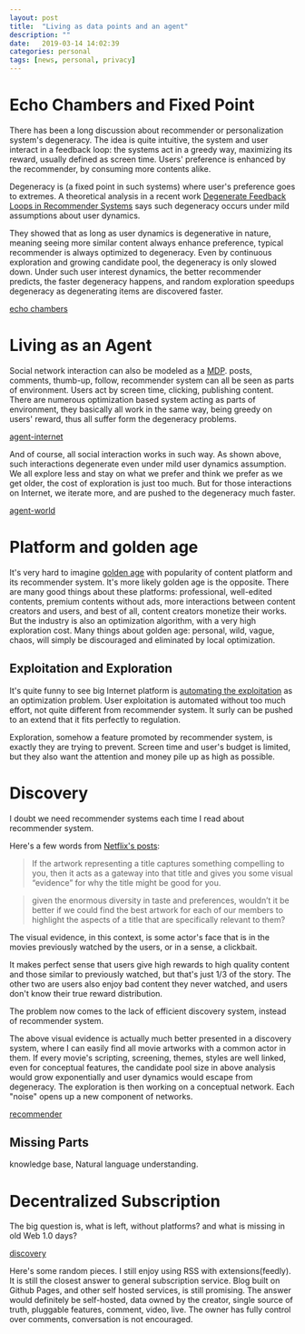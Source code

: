 ```yaml
---
layout: post
title:  "Living as data points and an agent"
description: ""
date:   2019-03-14 14:02:39
categories: personal
tags: [news, personal, privacy]
---
```


# Echo Chambers and Fixed Point

  There has been a long discussion about recommender or personalization system's degeneracy. The idea is quite intuitive, the system and user interact in a feedback loop: the systems act in a greedy way, maximizing its reward, usually defined as screen time. Users' preference is enhanced by the recommender, by consuming more contents alike.

  Degeneracy is (a fixed point in such systems) where user's preference goes to extremes. A theoretical analysis in a recent work [Degenerate Feedback Loops in Recommender Systems](https://arxiv.org/pdf/1902.10730v2.pdf) says such degeneracy occurs under mild assumptions about user dynamics.

  They showed that as long as user dynamics is degenerative in nature, meaning seeing more similar content always enhance preference, typical recommender is always optimized to degeneracy. Even by continuous exploration and growing candidate pool, the degeneracy is only slowed down. Under such user interest dynamics, the better recommender predicts, the faster degeneracy happens, and random exploration speedups degeneracy as degenerating items are discovered faster.

[echo chambers](/images/liv-1.png)

# Living as an Agent

  Social network interaction can also be modeled as a [MDP](https://en.wikipedia.org/wiki/Markov_decision_process). posts, comments, thumb-up, follow, recommender system can all be seen as parts of environment. Users act by screen time, clicking, publishing content. There are numerous optimization based system acting as parts of environment, they basically all work in the same way, being greedy on users' reward, thus all suffer form the degeneracy problems.

[agent-internet](/images/liv-3.png)

  And of course, all social interaction works in such way. As shown above, such interactions degenerate even under mild user dynamics assumption. We all explore less and stay on what we prefer and think we prefer as we get older, the cost of exploration is just too much. But for those interactions on Internet, we iterate more, and are pushed to the degeneracy much faster.

[agent-world](/images/liv-2.png)

# Platform and golden age

  It's very hard to imagine [golden age](https://blog.yitianshijie.net/2019/03/06/recommendation-algorithm-and-golden-age-of-podcast/) with popularity of content platform and its recommender system. It's more likely golden age is the opposite. There are many good things about these platforms: professional, well-edited contents, premium contents without ads, more interactions between content creators and users, and best of all, content creators monetize their works. But the industry is also an optimization algorithm, with a very high exploration cost. Many things about golden age: personal, wild, vague, chaos, will simply be discouraged and eliminated by local optimization.

## Exploitation and Exploration

  It's quite funny to see big Internet platform is [automating the exploitation](https://www.quora.com/Does-Amazon-offer-the-same-product-to-different-consumers-at-different-prices-at-the-same-time) as an optimization problem. User exploitation is automated without too much effort, not quite different from recommender system. It surly can be pushed to an extend that it fits perfectly to regulation.

  Exploration, somehow a feature promoted by recommender system, is exactly they are trying to prevent. Screen time and user's budget is limited, but they also want the attention and money pile up as high as possible.

# Discovery

  I doubt we need recommender systems each time I read about recommender system.

  Here's a few words from [Netflix's posts](https://medium.com/netflix-techblog/artwork-personalization-c589f074ad76):

  > If the artwork representing a title captures something compelling to you, then it acts as a gateway into that title and gives you some visual “evidence” for why the title might be good for you.

  > given the enormous diversity in taste and preferences, wouldn’t it be better if we could find the best artwork for each of our members to highlight the aspects of a title that are specifically relevant to them?

  The visual evidence, in this context, is some actor's face that is in the movies previously watched by the users, or in a sense, a clickbait.

  It makes perfect sense that users give high rewards to high quality content and those similar to previously watched, but that's just 1/3 of the story. The other two are users also enjoy bad content they never watched, and users don't know their true reward distribution.

  The problem now comes to the lack of efficient discovery system, instead of recommender system.

  The above visual evidence is actually much better presented in a discovery system, where I can easily find all movie artworks with a common actor in them. If every movie's scripting, screening, themes, styles are well linked, even for conceptual features, the candidate pool size in above analysis would grow exponentially and user dynamics would escape from degeneracy. The exploration is then working on a conceptual network. Each "noise" opens up a new component of networks.

[recommender](/images/liv-4.png)

## Missing Parts

  knowledge base, Natural language understanding.

# Decentralized Subscription
  
  The big question is, what is left, without platforms? and what is missing in old Web 1.0 days?

[discovery](/images/liv-5.png)

  Here's some random pieces. I still enjoy using RSS with extensions(feedly). It is still the closest answer to general subscription service. Blog built on Github Pages, and other self hosted services, is still promising. The answer would definitely be self-hosted, data owned by the creator, single source of truth, pluggable features, comment, video, live. The owner has fully control over comments, conversation is not encouraged.

